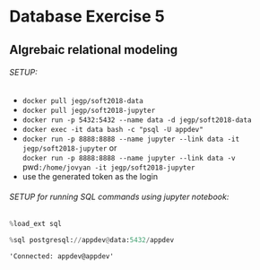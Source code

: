 # Database Exercise 5
## Algrebaic relational modeling

###### SETUP:
- `docker pull jegp/soft2018-data `<br>
- `docker pull jegp/soft2018-jupyter`<br>
- `docker run -p 5432:5432 --name data -d jegp/soft2018-data`<br>
- `docker exec -it data bash -c "psql -U appdev"`<br>
- `docker run -p 8888:8888 --name jupyter --link data -it jegp/soft2018-jupyter`
  or <br>
`docker run -p 8888:8888 --name jupyter --link data -v `pwd`:/home/jovyan -it jegp/soft2018-jupyter`<br>
- use the generated token as the login


###### SETUP for running SQL commands using jupyter notebook:

```python
%load_ext sql
```


```python
%sql postgresql://appdev@data:5432/appdev
```




    'Connected: appdev@appdev'

